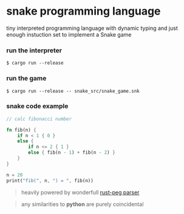 # snake programming language


tiny interpreted programming language with dynamic typing and just enough instuction set to implement a Snake game

### run the interpreter
``` $ cargo run --release ```

### run the game
``` $ cargo run --release -- snake_src/snake_game.snk ```

### snake code example
```rust
// calc fibonacci number

fn fib(n) {
    if n < 1 { 0 } 
    else {
        if n <= 2 { 1 }
        else { fib(n - 1) + fib(n - 2) }
    }
}

n = 20
print("fib(", n, ") = ", fib(n))
```

> heavily powered by wonderfull [rust-peg parser](https://github.com/kevinmehall/rust-peg/tree/master/tests/run-pass)


> any similarities to __python__ are purely coincidental
